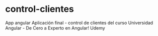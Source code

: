 # control-clientes
App angular Aplicación final - control de clientes del curso Universidad Angular - De Cero a Experto en Angular! Udemy
